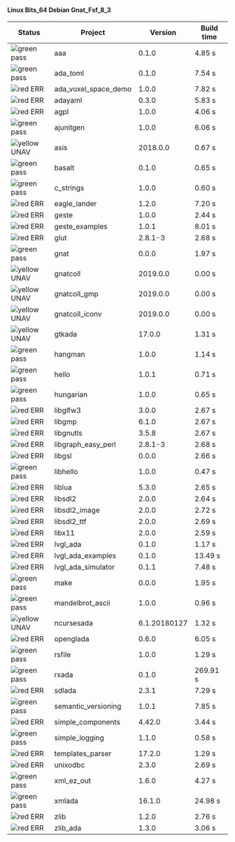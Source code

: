 #### Linux Bits_64 Debian Gnat_Fsf_8_3

| Status | Project | Version | Build time |
| --- | --- | --- | --- |
|![green](https://placehold.it/8/00aa00/000000?text=+) pass | aaa | 0.1.0 |  4.85 s |
|![green](https://placehold.it/8/00aa00/000000?text=+) pass | ada_toml | 0.1.0 |  7.54 s |
|![red](https://placehold.it/8/ff0000/000000?text=+) ERR  | ada_voxel_space_demo | 1.0.0 |  7.82 s |
|![red](https://placehold.it/8/ff0000/000000?text=+) ERR  | adayaml | 0.3.0 |  5.83 s |
|![red](https://placehold.it/8/ff0000/000000?text=+) ERR  | agpl | 1.0.0 |  4.06 s |
|![green](https://placehold.it/8/00aa00/000000?text=+) pass | ajunitgen | 1.0.0 |  6.06 s |
|![yellow](https://placehold.it/8/ffbb00/000000?text=+) UNAV | asis | 2018.0.0 |  0.67 s |
|![green](https://placehold.it/8/00aa00/000000?text=+) pass | basalt | 0.1.0 |  0.65 s |
|![green](https://placehold.it/8/00aa00/000000?text=+) pass | c_strings | 1.0.0 |  0.60 s |
|![red](https://placehold.it/8/ff0000/000000?text=+) ERR  | eagle_lander | 1.2.0 |  7.20 s |
|![red](https://placehold.it/8/ff0000/000000?text=+) ERR  | geste | 1.0.0 |  2.44 s |
|![red](https://placehold.it/8/ff0000/000000?text=+) ERR  | geste_examples | 1.0.1 |  8.01 s |
|![red](https://placehold.it/8/ff0000/000000?text=+) ERR  | glut | 2.8.1-3 |  2.68 s |
|![green](https://placehold.it/8/00aa00/000000?text=+) pass | gnat | 0.0.0 |  1.97 s |
|![yellow](https://placehold.it/8/ffbb00/000000?text=+) UNAV | gnatcoll | 2019.0.0 |  0.00 s |
|![yellow](https://placehold.it/8/ffbb00/000000?text=+) UNAV | gnatcoll_gmp | 2019.0.0 |  0.00 s |
|![yellow](https://placehold.it/8/ffbb00/000000?text=+) UNAV | gnatcoll_iconv | 2019.0.0 |  0.00 s |
|![yellow](https://placehold.it/8/ffbb00/000000?text=+) UNAV | gtkada | 17.0.0 |  1.31 s |
|![green](https://placehold.it/8/00aa00/000000?text=+) pass | hangman | 1.0.0 |  1.14 s |
|![green](https://placehold.it/8/00aa00/000000?text=+) pass | hello | 1.0.1 |  0.71 s |
|![green](https://placehold.it/8/00aa00/000000?text=+) pass | hungarian | 1.0.0 |  0.65 s |
|![red](https://placehold.it/8/ff0000/000000?text=+) ERR  | libglfw3 | 3.0.0 |  2.67 s |
|![red](https://placehold.it/8/ff0000/000000?text=+) ERR  | libgmp | 6.1.0 |  2.67 s |
|![red](https://placehold.it/8/ff0000/000000?text=+) ERR  | libgnutls | 3.5.8 |  2.67 s |
|![red](https://placehold.it/8/ff0000/000000?text=+) ERR  | libgraph_easy_perl | 2.8.1-3 |  2.68 s |
|![red](https://placehold.it/8/ff0000/000000?text=+) ERR  | libgsl | 0.0.0 |  2.66 s |
|![green](https://placehold.it/8/00aa00/000000?text=+) pass | libhello | 1.0.0 |  0.47 s |
|![red](https://placehold.it/8/ff0000/000000?text=+) ERR  | liblua | 5.3.0 |  2.65 s |
|![red](https://placehold.it/8/ff0000/000000?text=+) ERR  | libsdl2 | 2.0.0 |  2.64 s |
|![red](https://placehold.it/8/ff0000/000000?text=+) ERR  | libsdl2_image | 2.0.0 |  2.72 s |
|![red](https://placehold.it/8/ff0000/000000?text=+) ERR  | libsdl2_ttf | 2.0.0 |  2.69 s |
|![red](https://placehold.it/8/ff0000/000000?text=+) ERR  | libx11 | 2.0.0 |  2.59 s |
|![red](https://placehold.it/8/ff0000/000000?text=+) ERR  | lvgl_ada | 0.1.0 |  1.17 s |
|![red](https://placehold.it/8/ff0000/000000?text=+) ERR  | lvgl_ada_examples | 0.1.0 |  13.49 s |
|![red](https://placehold.it/8/ff0000/000000?text=+) ERR  | lvgl_ada_simulator | 0.1.1 |  7.48 s |
|![green](https://placehold.it/8/00aa00/000000?text=+) pass | make | 0.0.0 |  1.95 s |
|![green](https://placehold.it/8/00aa00/000000?text=+) pass | mandelbrot_ascii | 1.0.0 |  0.96 s |
|![yellow](https://placehold.it/8/ffbb00/000000?text=+) UNAV | ncursesada | 6.1.20180127 |  1.32 s |
|![red](https://placehold.it/8/ff0000/000000?text=+) ERR  | openglada | 0.6.0 |  6.05 s |
|![green](https://placehold.it/8/00aa00/000000?text=+) pass | rsfile | 1.0.0 |  1.29 s |
|![green](https://placehold.it/8/00aa00/000000?text=+) pass | rxada | 0.1.0 |  269.91 s |
|![red](https://placehold.it/8/ff0000/000000?text=+) ERR  | sdlada | 2.3.1 |  7.29 s |
|![green](https://placehold.it/8/00aa00/000000?text=+) pass | semantic_versioning | 1.0.1 |  7.85 s |
|![red](https://placehold.it/8/ff0000/000000?text=+) ERR  | simple_components | 4.42.0 |  3.44 s |
|![green](https://placehold.it/8/00aa00/000000?text=+) pass | simple_logging | 1.1.0 |  0.58 s |
|![red](https://placehold.it/8/ff0000/000000?text=+) ERR  | templates_parser | 17.2.0 |  1.29 s |
|![red](https://placehold.it/8/ff0000/000000?text=+) ERR  | unixodbc | 2.3.0 |  2.69 s |
|![green](https://placehold.it/8/00aa00/000000?text=+) pass | xml_ez_out | 1.6.0 |  4.27 s |
|![green](https://placehold.it/8/00aa00/000000?text=+) pass | xmlada | 16.1.0 |  24.98 s |
|![red](https://placehold.it/8/ff0000/000000?text=+) ERR  | zlib | 1.2.0 |  2.76 s |
|![red](https://placehold.it/8/ff0000/000000?text=+) ERR  | zlib_ada | 1.3.0 |  3.06 s |
